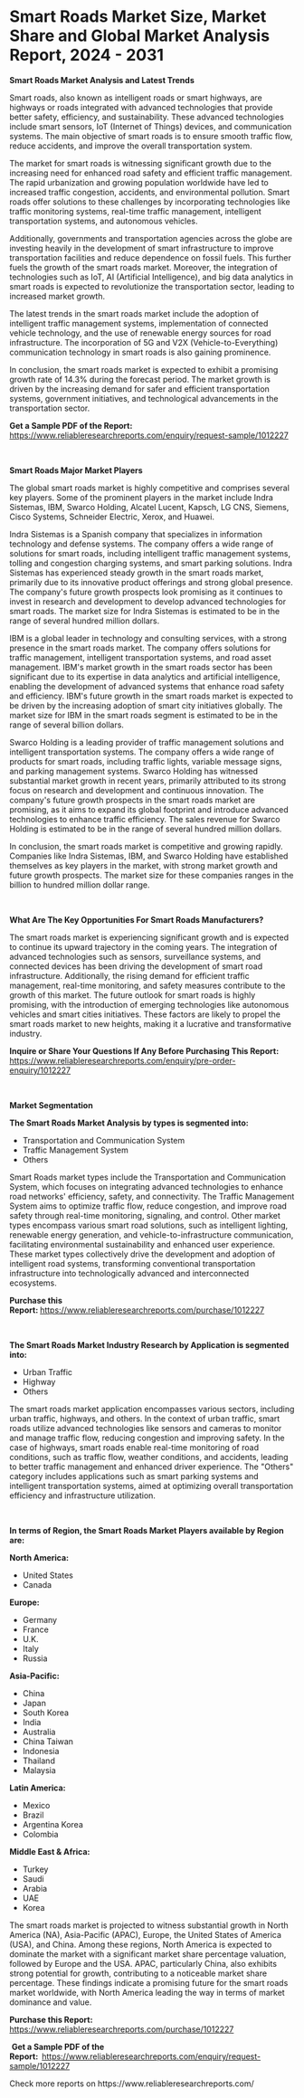<p><h1>Smart Roads Market Size, Market Share and Global Market Analysis Report, 2024 - 2031</h1></p><p><strong>Smart Roads Market Analysis and Latest Trends</strong></p>
<p><p>Smart roads, also known as intelligent roads or smart highways, are highways or roads integrated with advanced technologies that provide better safety, efficiency, and sustainability. These advanced technologies include smart sensors, IoT (Internet of Things) devices, and communication systems. The main objective of smart roads is to ensure smooth traffic flow, reduce accidents, and improve the overall transportation system.</p><p>The market for smart roads is witnessing significant growth due to the increasing need for enhanced road safety and efficient traffic management. The rapid urbanization and growing population worldwide have led to increased traffic congestion, accidents, and environmental pollution. Smart roads offer solutions to these challenges by incorporating technologies like traffic monitoring systems, real-time traffic management, intelligent transportation systems, and autonomous vehicles.</p><p>Additionally, governments and transportation agencies across the globe are investing heavily in the development of smart infrastructure to improve transportation facilities and reduce dependence on fossil fuels. This further fuels the growth of the smart roads market. Moreover, the integration of technologies such as IoT, AI (Artificial Intelligence), and big data analytics in smart roads is expected to revolutionize the transportation sector, leading to increased market growth.</p><p>The latest trends in the smart roads market include the adoption of intelligent traffic management systems, implementation of connected vehicle technology, and the use of renewable energy sources for road infrastructure. The incorporation of 5G and V2X (Vehicle-to-Everything) communication technology in smart roads is also gaining prominence.</p><p>In conclusion, the smart roads market is expected to exhibit a promising growth rate of 14.3% during the forecast period. The market growth is driven by the increasing demand for safer and efficient transportation systems, government initiatives, and technological advancements in the transportation sector.</p></p>
<p><strong>Get a Sample PDF of the Report:&nbsp;</strong> <a href="https://www.reliableresearchreports.com/enquiry/request-sample/1012227">https://www.reliableresearchreports.com/enquiry/request-sample/1012227</a></p>
<p>&nbsp;</p>
<p><strong>Smart Roads Major Market Players</strong></p>
<p><p>The global smart roads market is highly competitive and comprises several key players. Some of the prominent players in the market include Indra Sistemas, IBM, Swarco Holding, Alcatel Lucent, Kapsch, LG CNS, Siemens, Cisco Systems, Schneider Electric, Xerox, and Huawei.</p><p>Indra Sistemas is a Spanish company that specializes in information technology and defense systems. The company offers a wide range of solutions for smart roads, including intelligent traffic management systems, tolling and congestion charging systems, and smart parking solutions. Indra Sistemas has experienced steady growth in the smart roads market, primarily due to its innovative product offerings and strong global presence. The company's future growth prospects look promising as it continues to invest in research and development to develop advanced technologies for smart roads. The market size for Indra Sistemas is estimated to be in the range of several hundred million dollars.</p><p>IBM is a global leader in technology and consulting services, with a strong presence in the smart roads market. The company offers solutions for traffic management, intelligent transportation systems, and road asset management. IBM's market growth in the smart roads sector has been significant due to its expertise in data analytics and artificial intelligence, enabling the development of advanced systems that enhance road safety and efficiency. IBM's future growth in the smart roads market is expected to be driven by the increasing adoption of smart city initiatives globally. The market size for IBM in the smart roads segment is estimated to be in the range of several billion dollars.</p><p>Swarco Holding is a leading provider of traffic management solutions and intelligent transportation systems. The company offers a wide range of products for smart roads, including traffic lights, variable message signs, and parking management systems. Swarco Holding has witnessed substantial market growth in recent years, primarily attributed to its strong focus on research and development and continuous innovation. The company's future growth prospects in the smart roads market are promising, as it aims to expand its global footprint and introduce advanced technologies to enhance traffic efficiency. The sales revenue for Swarco Holding is estimated to be in the range of several hundred million dollars.</p><p>In conclusion, the smart roads market is competitive and growing rapidly. Companies like Indra Sistemas, IBM, and Swarco Holding have established themselves as key players in the market, with strong market growth and future growth prospects. The market size for these companies ranges in the billion to hundred million dollar range.</p></p>
<p>&nbsp;</p>
<p><strong>What Are The Key Opportunities For Smart Roads Manufacturers?</strong></p>
<p><p>The smart roads market is experiencing significant growth and is expected to continue its upward trajectory in the coming years. The integration of advanced technologies such as sensors, surveillance systems, and connected devices has been driving the development of smart road infrastructure. Additionally, the rising demand for efficient traffic management, real-time monitoring, and safety measures contribute to the growth of this market. The future outlook for smart roads is highly promising, with the introduction of emerging technologies like autonomous vehicles and smart cities initiatives. These factors are likely to propel the smart roads market to new heights, making it a lucrative and transformative industry.</p></p>
<p><strong>Inquire or Share Your Questions If Any Before Purchasing This Report:</strong> <a href="https://www.reliableresearchreports.com/enquiry/pre-order-enquiry/1012227">https://www.reliableresearchreports.com/enquiry/pre-order-enquiry/1012227</a></p>
<p>&nbsp;</p>
<p><strong>Market Segmentation</strong></p>
<p><strong>The Smart Roads Market Analysis by types is segmented into:</strong></p>
<p><ul><li>Transportation and Communication System</li><li>Traffic Management System</li><li>Others</li></ul></p>
<p><p>Smart Roads market types include the Transportation and Communication System, which focuses on integrating advanced technologies to enhance road networks' efficiency, safety, and connectivity. The Traffic Management System aims to optimize traffic flow, reduce congestion, and improve road safety through real-time monitoring, signaling, and control. Other market types encompass various smart road solutions, such as intelligent lighting, renewable energy generation, and vehicle-to-infrastructure communication, facilitating environmental sustainability and enhanced user experience. These market types collectively drive the development and adoption of intelligent road systems, transforming conventional transportation infrastructure into technologically advanced and interconnected ecosystems.</p></p>
<p><strong>Purchase this Report:&nbsp;</strong><a href="https://www.reliableresearchreports.com/purchase/1012227">https://www.reliableresearchreports.com/purchase/1012227</a></p>
<p>&nbsp;</p>
<p><strong>The Smart Roads Market Industry Research by Application is segmented into:</strong></p>
<p><ul><li>Urban Traffic</li><li>Highway</li><li>Others</li></ul></p>
<p><p>The smart roads market application encompasses various sectors, including urban traffic, highways, and others. In the context of urban traffic, smart roads utilize advanced technologies like sensors and cameras to monitor and manage traffic flow, reducing congestion and improving safety. In the case of highways, smart roads enable real-time monitoring of road conditions, such as traffic flow, weather conditions, and accidents, leading to better traffic management and enhanced driver experience. The "Others" category includes applications such as smart parking systems and intelligent transportation systems, aimed at optimizing overall transportation efficiency and infrastructure utilization.</p></p>
<p>&nbsp;</p>
<p><strong>In terms of Region, the Smart Roads Market Players available by Region are:</strong></p>
<p>
    <p> <strong> North America: </strong>
        <ul>
            <li>United States</li>
            <li>Canada</li>
        </ul>
        </p> 
    <p> <strong> Europe: </strong>
        <ul>
            <li>Germany</li>
            <li>France</li>
            <li>U.K.</li>
            <li>Italy</li>
            <li>Russia</li>
        </ul>
        </p> 
    <p> <strong> Asia-Pacific: </strong>
        <ul>
            <li>China</li>
            <li>Japan</li>
            <li>South Korea</li>
            <li>India</li>
            <li>Australia</li>
            <li>China Taiwan</li>
            <li>Indonesia</li>
            <li>Thailand</li>
            <li>Malaysia</li>
        </ul>
        </p> 
    <p> <strong> Latin America: </strong>
        <ul>
            <li>Mexico</li>
            <li>Brazil</li>
            <li>Argentina Korea</li>
            <li>Colombia</li>
        </ul>
        </p> 
    <p> <strong> Middle East & Africa: </strong>
        <ul>
            <li>Turkey</li>
            <li>Saudi</li>
            <li>Arabia</li>
            <li>UAE</li>
            <li>Korea</li>
        </ul>
    </p>
    </p>
<p><p>The smart roads market is projected to witness substantial growth in North America (NA), Asia-Pacific (APAC), Europe, the United States of America (USA), and China. Among these regions, North America is expected to dominate the market with a significant market share percentage valuation, followed by Europe and the USA. APAC, particularly China, also exhibits strong potential for growth, contributing to a noticeable market share percentage. These findings indicate a promising future for the smart roads market worldwide, with North America leading the way in terms of market dominance and value.</p></p>
<p><strong>Purchase this Report: </strong><a href="https://www.reliableresearchreports.com/purchase/1012227">https://www.reliableresearchreports.com/purchase/1012227</a></p>
<p>&nbsp;<strong>Get a Sample PDF of the Report:&nbsp;&nbsp;</strong><a href="https://www.reliableresearchreports.com/enquiry/request-sample/1012227">https://www.reliableresearchreports.com/enquiry/request-sample/1012227</a></p>
<p><strong></strong></p>
<p>Check more reports on https://www.reliableresearchreports.com/</p>